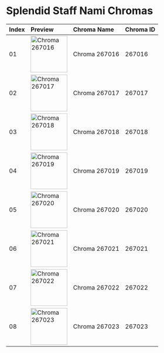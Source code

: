 # Splendid Staff Nami Chromas

| Index | Preview | Chroma Name | Chroma ID |
|:---|:---|:---|:---|
| 01 | <img src='https://raw.communitydragon.org/latest/plugins/rcp-be-lol-game-data/global/default/v1/champion-chroma-images/267/267016.png' alt='Chroma 267016' width='100'> | Chroma 267016 | 267016 |
| 02 | <img src='https://raw.communitydragon.org/latest/plugins/rcp-be-lol-game-data/global/default/v1/champion-chroma-images/267/267017.png' alt='Chroma 267017' width='100'> | Chroma 267017 | 267017 |
| 03 | <img src='https://raw.communitydragon.org/latest/plugins/rcp-be-lol-game-data/global/default/v1/champion-chroma-images/267/267018.png' alt='Chroma 267018' width='100'> | Chroma 267018 | 267018 |
| 04 | <img src='https://raw.communitydragon.org/latest/plugins/rcp-be-lol-game-data/global/default/v1/champion-chroma-images/267/267019.png' alt='Chroma 267019' width='100'> | Chroma 267019 | 267019 |
| 05 | <img src='https://raw.communitydragon.org/latest/plugins/rcp-be-lol-game-data/global/default/v1/champion-chroma-images/267/267020.png' alt='Chroma 267020' width='100'> | Chroma 267020 | 267020 |
| 06 | <img src='https://raw.communitydragon.org/latest/plugins/rcp-be-lol-game-data/global/default/v1/champion-chroma-images/267/267021.png' alt='Chroma 267021' width='100'> | Chroma 267021 | 267021 |
| 07 | <img src='https://raw.communitydragon.org/latest/plugins/rcp-be-lol-game-data/global/default/v1/champion-chroma-images/267/267022.png' alt='Chroma 267022' width='100'> | Chroma 267022 | 267022 |
| 08 | <img src='https://raw.communitydragon.org/latest/plugins/rcp-be-lol-game-data/global/default/v1/champion-chroma-images/267/267023.png' alt='Chroma 267023' width='100'> | Chroma 267023 | 267023 |
